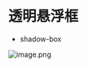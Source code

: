 # 透明悬浮框

- shadow-box

![image.png](https://upload-images.jianshu.io/upload_images/12014150-8fb2a3936d22d0a0.png?imageMogr2/auto-orient/strip%7CimageView2/2/w/1240)